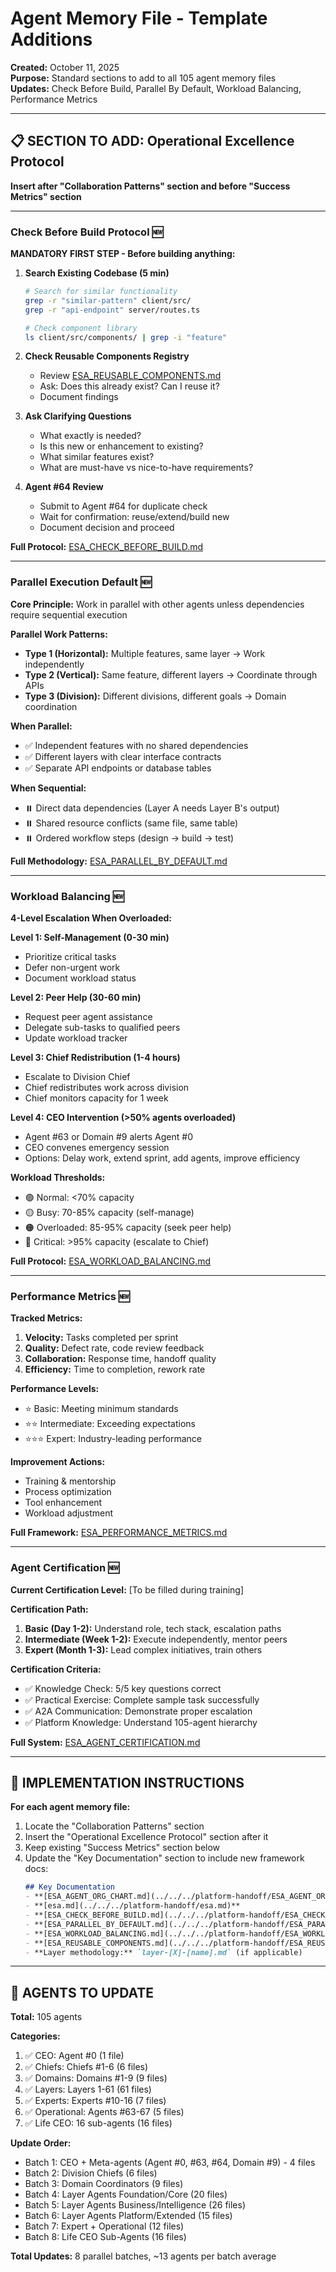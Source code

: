 # Agent Memory File - Template Additions
**Created:** October 11, 2025  
**Purpose:** Standard sections to add to all 105 agent memory files  
**Updates:** Check Before Build, Parallel By Default, Workload Balancing, Performance Metrics

---

## 📋 SECTION TO ADD: Operational Excellence Protocol

**Insert after "Collaboration Patterns" section and before "Success Metrics" section**

---

### Check Before Build Protocol 🆕

**MANDATORY FIRST STEP - Before building anything:**

1. **Search Existing Codebase (5 min)**
   ```bash
   # Search for similar functionality
   grep -r "similar-pattern" client/src/
   grep -r "api-endpoint" server/routes.ts
   
   # Check component library
   ls client/src/components/ | grep -i "feature"
   ```

2. **Check Reusable Components Registry**
   - Review [ESA_REUSABLE_COMPONENTS.md](../../../platform-handoff/ESA_REUSABLE_COMPONENTS.md)
   - Ask: Does this already exist? Can I reuse it?
   - Document findings

3. **Ask Clarifying Questions**
   - What exactly is needed?
   - Is this new or enhancement to existing?
   - What similar features exist?
   - What are must-have vs nice-to-have requirements?

4. **Agent #64 Review**
   - Submit to Agent #64 for duplicate check
   - Wait for confirmation: reuse/extend/build new
   - Document decision and proceed

**Full Protocol:** [ESA_CHECK_BEFORE_BUILD.md](../../../platform-handoff/ESA_CHECK_BEFORE_BUILD.md)

---

### Parallel Execution Default 🆕

**Core Principle:** Work in parallel with other agents unless dependencies require sequential execution

**Parallel Work Patterns:**
- **Type 1 (Horizontal):** Multiple features, same layer → Work independently
- **Type 2 (Vertical):** Same feature, different layers → Coordinate through APIs
- **Type 3 (Division):** Different divisions, different goals → Domain coordination

**When Parallel:**
- ✅ Independent features with no shared dependencies
- ✅ Different layers with clear interface contracts
- ✅ Separate API endpoints or database tables

**When Sequential:**
- ⏸️ Direct data dependencies (Layer A needs Layer B's output)
- ⏸️ Shared resource conflicts (same file, same table)
- ⏸️ Ordered workflow steps (design → build → test)

**Full Methodology:** [ESA_PARALLEL_BY_DEFAULT.md](../../../platform-handoff/ESA_PARALLEL_BY_DEFAULT.md)

---

### Workload Balancing 🆕

**4-Level Escalation When Overloaded:**

**Level 1: Self-Management (0-30 min)**
- Prioritize critical tasks
- Defer non-urgent work
- Document workload status

**Level 2: Peer Help (30-60 min)**
- Request peer agent assistance
- Delegate sub-tasks to qualified peers
- Update workload tracker

**Level 3: Chief Redistribution (1-4 hours)**
- Escalate to Division Chief
- Chief redistributes work across division
- Chief monitors capacity for 1 week

**Level 4: CEO Intervention (>50% agents overloaded)**
- Agent #63 or Domain #9 alerts Agent #0
- CEO convenes emergency session
- Options: Delay work, extend sprint, add agents, improve efficiency

**Workload Thresholds:**
- 🟢 Normal: <70% capacity
- 🟡 Busy: 70-85% capacity (self-manage)
- 🟠 Overloaded: 85-95% capacity (seek peer help)
- 🔴 Critical: >95% capacity (escalate to Chief)

**Full Protocol:** [ESA_WORKLOAD_BALANCING.md](../../../platform-handoff/ESA_WORKLOAD_BALANCING.md)

---

### Performance Metrics 🆕

**Tracked Metrics:**
1. **Velocity:** Tasks completed per sprint
2. **Quality:** Defect rate, code review feedback
3. **Collaboration:** Response time, handoff quality
4. **Efficiency:** Time to completion, rework rate

**Performance Levels:**
- ⭐ Basic: Meeting minimum standards
- ⭐⭐ Intermediate: Exceeding expectations
- ⭐⭐⭐ Expert: Industry-leading performance

**Improvement Actions:**
- Training & mentorship
- Process optimization
- Tool enhancement
- Workload adjustment

**Full Framework:** [ESA_PERFORMANCE_METRICS.md](../../../platform-handoff/ESA_PERFORMANCE_METRICS.md)

---

### Agent Certification 🆕

**Current Certification Level:** [To be filled during training]

**Certification Path:**
1. **Basic (Day 1-2):** Understand role, tech stack, escalation paths
2. **Intermediate (Week 1-2):** Execute independently, mentor peers
3. **Expert (Month 1-3):** Lead complex initiatives, train others

**Certification Criteria:**
- ✅ Knowledge Check: 5/5 key questions correct
- ✅ Practical Exercise: Complete sample task successfully
- ✅ A2A Communication: Demonstrate proper escalation
- ✅ Platform Knowledge: Understand 105-agent hierarchy

**Full System:** [ESA_AGENT_CERTIFICATION.md](../../../platform-handoff/ESA_AGENT_CERTIFICATION.md)

---

## 📝 IMPLEMENTATION INSTRUCTIONS

**For each agent memory file:**

1. Locate the "Collaboration Patterns" section
2. Insert the "Operational Excellence Protocol" section after it
3. Keep existing "Success Metrics" section below
4. Update the "Key Documentation" section to include new framework docs:
   ```markdown
   ## Key Documentation
   - **[ESA_AGENT_ORG_CHART.md](../../../platform-handoff/ESA_AGENT_ORG_CHART.md)**
   - **[esa.md](../../../platform-handoff/esa.md)**
   - **[ESA_CHECK_BEFORE_BUILD.md](../../../platform-handoff/ESA_CHECK_BEFORE_BUILD.md)** 🆕
   - **[ESA_PARALLEL_BY_DEFAULT.md](../../../platform-handoff/ESA_PARALLEL_BY_DEFAULT.md)** 🆕
   - **[ESA_WORKLOAD_BALANCING.md](../../../platform-handoff/ESA_WORKLOAD_BALANCING.md)** 🆕
   - **[ESA_REUSABLE_COMPONENTS.md](../../../platform-handoff/ESA_REUSABLE_COMPONENTS.md)** 🆕
   - **Layer methodology:** `layer-[X]-[name].md` (if applicable)
   ```

---

## 🎯 AGENTS TO UPDATE

**Total:** 105 agents

**Categories:**
1. ✅ CEO: Agent #0 (1 file)
2. ✅ Chiefs: Chiefs #1-6 (6 files)
3. ✅ Domains: Domains #1-9 (9 files)
4. ✅ Layers: Layers 1-61 (61 files)
5. ✅ Experts: Experts #10-16 (7 files)
6. ✅ Operational: Agents #63-67 (5 files)
7. ✅ Life CEO: 16 sub-agents (16 files)

**Update Order:**
- Batch 1: CEO + Meta-agents (Agent #0, #63, #64, Domain #9) - 4 files
- Batch 2: Division Chiefs (6 files)
- Batch 3: Domain Coordinators (9 files)
- Batch 4: Layer Agents Foundation/Core (20 files)
- Batch 5: Layer Agents Business/Intelligence (26 files)
- Batch 6: Layer Agents Platform/Extended (15 files)
- Batch 7: Expert + Operational (12 files)
- Batch 8: Life CEO Sub-Agents (16 files)

**Total Updates:** 8 parallel batches, ~13 agents per batch average
